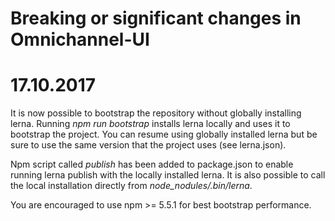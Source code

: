 Breaking or significant changes in Omnichannel-UI
=================================================

17.10.2017
==========

It is now possible to bootstrap the repository without globally installing lerna. Running *npm run bootstrap* installs
lerna locally and uses it to bootstrap the project. You can resume using globally installed lerna but be sure
to use the same version that the project uses (see lerna.json).

Npm script called *publish* has been added to package.json to enable running lerna publish with the locally installed
lerna. It is also possible to call the local installation directly from *node_nodules/.bin/lerna*.

You are encouraged to use npm >= 5.5.1 for best bootstrap performance.
